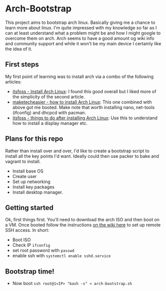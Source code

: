 # Arch-Bootstrap
This project aims to bootstrap arch linux. Basically giving me a chance to learn more about linux. I'm quite impressed with my knowledge so far as I can at least understand what a problem might be and how I might google to overcome them on arch. Arch seems to have a good amount og wiki info and community support and while it won't be my main device I certainly like the idea of it. 

## First steps
My first point of learning was to install arch via a combo of the following articles:

- [itsfoss - Install Arch Linux](https://itsfoss.com/install-arch-linux/): I found this good overall but I liked more of the simplicity of the second article. 
- [maketecheasier - how to install Arch Linux](https://www.maketecheasier.com/how-to-install-arch-linux/): This one combined with above got me booted. Make note that worth installing nano, net-tools (ifconfig) and dhcpcd with pacman. 
- [itsfoss - things to do after installing Arch Linux](https://itsfoss.com/things-to-do-after-installing-arch-linux/): Use this to understand how to install a display manager etc. 

## Plans for this repo
Rather than install over and over, I'd like to create a bootstrap script to install all the key points I'd want. Ideally could then use packer to bake and vagrant to install. 

- Install base OS
- Create user
- Set up networking
- Install key packages
- Install desktop manager. 

## Getting started
Ok, first things first. You'll need to download the arch ISO and then boot on a VM. 
Once booted follow the instructions [on the wiki here](https://wiki.archlinux.org/index.php/Install_from_SSH) to set up remote SSH access. 
In short: 
- Boot ISO
- Check IP `ifconfig`
- set root password with `passwd`
- enable ssh with `systemctl enable sshd.service`

## Bootstrap time!
- Now boot `ssh root@1<IP> "bash -s" < arch-bootstrap.sh`
